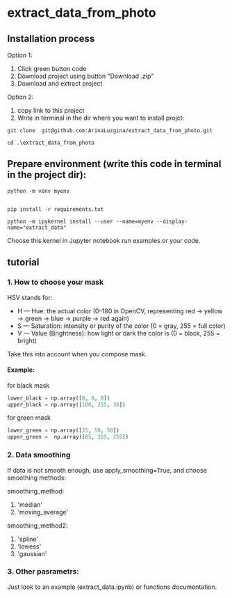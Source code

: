 ﻿# extract_data_from_photo

## Installation process

Option 1:

1. Click green button code
2. Download project using button "Download .zip"
3. Download and extract project

Option 2:

1. copy link to this project
2. Write in terminal in the dir where you want to install projct:

```
git clone  git@github.com:ArinaLuzgina/extract_data_from_photo.git
```

```
cd .\extract_data_from_photo
```

## Prepare environment (write this code in terminal in the project dir):

```
python -m venv myenv
```

```

pip install -r requirements.txt
```

```
python -m ipykernel install --user --name=myenv --display-name="extract_data" 
```

Choose this kernel in Jupyter notebook
run examples or your code.

## tutorial

### 1. How to choose your mask

HSV stands for:

- H — Hue: the actual color (0–180 in OpenCV, representing red → yellow → green → blue → purple → red again)
- S — Saturation: intensity or purity of the color (0 = gray, 255 = full color)
- V — Value (Brightness): how light or dark the color is (0 = black, 255 = bright)

Take this into account when you compose mask.

#### Example:

for black mask

```python
lower_black = np.array([0, 0, 0])
upper_black = np.array([180, 255, 30])
```

for green mask

```python
lower_green = np.array([35, 50, 50])
upper_green =  np.array([85, 255, 255])
```

### 2. Data smoothing

If data is not smooth enough, use apply_smoothing=True, and choose smoothing methods:

smoothing_method:

1. 'median'
2. 'moving_average'

smoothing_method2:

1. 'spline'
2. 'lowess'
3. 'gaussian'

### 3. Other pasrametrs:

Just look to an example (extract_data.ipynb) or functions documentation.

